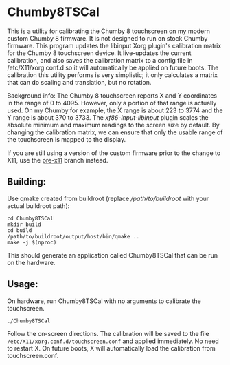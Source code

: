 # Chumby8TSCal
This is a utility for calibrating the Chumby 8 touchscreen on my modern custom Chumby 8 firmware. It is not designed to run on stock Chumby firmware. This program updates the libinput Xorg plugin's calibration matrix for the Chumby 8 touchscreen device. It live-updates the current calibration, and also saves the calibration matrix to a config file in /etc/X11/xorg.conf.d so it will automatically be applied on future boots. The calibration this utility performs is very simplistic; it only calculates a matrix that can do scaling and translation, but no rotation.

Background info: The Chumby 8 touchscreen reports X and Y coordinates in the range of 0 to 4095. However, only a portion of that range is actually used. On my Chumby for example, the X range is about 223 to 3774 and the Y range is about 370 to 3733. The *xf86-input-libinput* plugin scales the absolute minimum and maximum readings to the screen size by default. By changing the calibration matrix, we can ensure that only the usable range of the touchscreen is mapped to the display.

If you are still using a version of the custom firmware prior to the change to X11, use the [pre-x11](https://github.com/dougg3/Chumby8TSCal/tree/pre-x11) branch instead.

## Building:

Use qmake created from buildroot (replace */path/to/buildroot* with your actual buildroot path):

```
cd Chumby8TSCal
mkdir build
cd build
/path/to/buildroot/output/host/bin/qmake ..
make -j $(nproc)
```

This should generate an application called Chumby8TSCal that can be run on the hardware.

## Usage:

On hardware, run Chumby8TSCal with no arguments to calibrate the touchscreen.

`./Chumby8TSCal`

Follow the on-screen directions. The calibration will be saved to the file `/etc/X11/xorg.conf.d/touchscreen.conf` and applied immediately. No need to restart X. On future boots, X will automatically load the calibration from touchscreen.conf.
